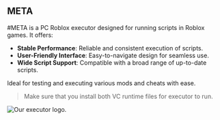 ## META

#META is a PC Roblox executor designed for running scripts in Roblox games. It offers:

- **Stable Performance**: Reliable and consistent execution of scripts.
- **User-Friendly Interface**: Easy-to-navigate design for seamless use.
- **Wide Script Support**: Compatible with a broad range of up-to-date scripts.

Ideal for testing and executing various mods and cheats with ease.

>Make sure that you install both VC runtime files for executor to run.

![Our executor logo.](https://gcdnb.pbrd.co/images/99HdjoOhDTMN.jpg?o=1)
